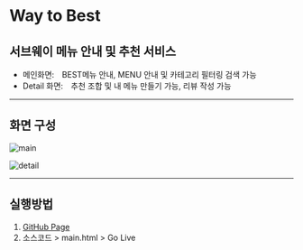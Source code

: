 # Way to Best

## 서브웨이 메뉴 안내 및 추천 서비스

- 메인화면: BEST메뉴 안내, MENU 안내 및 카테고리 필터링 검색 가능
- Detail 화면: 추천 조합 및 내 메뉴 만들기 가능, 리뷰 작성 가능    

---

## 화면 구성

![main](https://user-images.githubusercontent.com/85982514/177044440-d84ed138-06ef-4f76-aacc-054ba3cb7607.png)

![detail](https://user-images.githubusercontent.com/85982514/177044360-2c874e61-d85f-493c-bd88-a9d1479a5e82.png)

---

## 실행방법

1. [GitHub Page](http://github.com)
1. 소스코드 > main.html > Go Live
